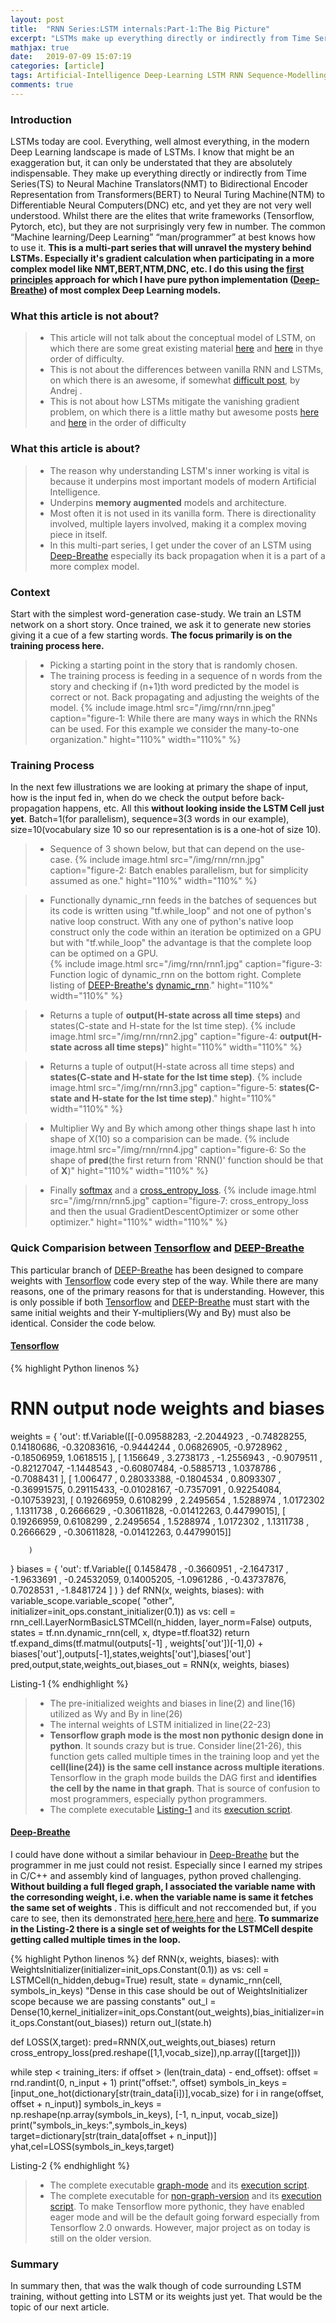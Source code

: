 ```yaml
---
layout: post
title:  "RNN Series:LSTM internals:Part-1:The Big Picture"
excerpt: "LSTMs make up everything directly or indirectly from Time Series(TS) to Neural Machine Translators(NMT) to Bidirectional Encoder Representation from Transformers(BERT) to Neural Turing Machine(NTM) to Differentiable Neural Computers(DNC) etc, and yet they are not very well understood. <strong>This is a multi-part series that will unravel the mystery behind LSTMs.</strong> Especially it's gradient calculation when participating in a more complex model like NMT,BERT,NTM,DNC, etc. <strong>I do this using the first principles approach for which I have pure python implementation Deep-Breathe of most complex Deep Learning models.</strong>"
mathjax: true
date:   2019-07-09 15:07:19
categories: [article]
tags: Artificial-Intelligence Deep-Learning LSTM RNN Sequence-Modelling
comments: true
---
```


### Introduction
LSTMs today are cool. Everything, well almost everything, in the modern Deep Learning landscape is made of LSTMs. I know that might be an exaggeration but, it can only be understated that they are absolutely indispensable. They make up everything directly or indirectly from Time Series(TS) to Neural Machine Translators(NMT) to Bidirectional Encoder Representation from Transformers(BERT) to Neural Turing Machine(NTM) to Differentiable Neural Computers(DNC) etc, and yet they are not very well understood. Whilst there are the elites that write frameworks (Tensorflow, Pytorch, etc), but they are not surprisingly very few in number. The common “Machine learning/Deep Learning”  “man/programmer” at best knows how to use it. <strong>This is a multi-part series that will unravel the mystery behind LSTMs. Especially it's gradient calculation when participating in a more complex model like NMT,BERT,NTM,DNC, etc. I do this using the [first principles][first principles] approach for which I have pure python implementation ([Deep-Breathe]) of most complex Deep Learning models.</strong>

### What this article is not about?
> * This article will not talk about the conceptual model of LSTM, on which there are some great existing material [here][lstm-1] and [here][lstm-2] in thye order of difficulty.
> * This is not about the differences between vanilla RNN and LSTMs, on which there is an awesome, if somewhat [difficult post][lstm-3], by Andrej .
> * This is not about how LSTMs mitigate the vanishing gradient problem, on which there is a little mathy but awesome posts [here][lstm-4] and [here][lstm-5] in the order of difficulty     

### What this article is about?
> * The reason why understanding LSTM's inner working is vital is because it underpins most important models of modern Artificial Intelligence.
> * Underpins <strong>memory augmented</strong> models and architecture.  
> * Most often it is not used in its vanilla form. There is directionality involved, multiple layers involved, making it a complex moving piece in itself.
> * In this multi-part series, I get under the cover of an LSTM using [Deep-Breathe] especially its back propagation when it is a part of a more complex model.

### Context
Start with the simplest word-generation case-study. We train an LSTM network on a short story. Once trained, we ask it to generate new stories giving it a cue of a few starting words. <strong>The focus primarily is on the training process here.</strong>
> * Picking a starting point in the story that is randomly chosen.
> * The training process is feeding in a sequence of n words from the story and checking if (n+1)th word predicted by the model is correct or not. Back propagating and adjusting the weights of the model.
{%
    include image.html
    src="/img/rnn/rnn.jpeg"
    caption="figure-1: While there are many ways in which the RNNs can be used. For this example we consider the many-to-one organization."
    hight="110%"
    width="110%"
%}


### Training Process
In the next few illustrations we are looking at primary the shape of input, how is the input fed in, when do we check the output before back-propagation happens, etc. All this <strong>without looking inside the LSTM Cell just yet</strong>. Batch=1(for parallelism), sequence=3(3 words in our example), size=10(vocabulary size 10 so our representation is is a one-hot of size 10).

> * Sequence of 3 shown below, but that can depend on the use-case.
{%
    include image.html
    src="/img/rnn/rnn.jpg"
    caption="figure-2: Batch enables parallelism, but for simplicity assumed as one."
    hight="110%"
    width="110%"
%}

> * Functionally dynamic_rnn feeds in the batches of sequences but its code is written using "tf.while_loop" and not one of python's native loop construct. With any one of python's native loop construct only the code within an iteration be optimized on a GPU but with "tf.while_loop" the advantage is that the complete loop can be optimed on a GPU.    
{%
    include image.html
    src="/img/rnn/rnn1.jpg"
    caption="figure-3: Function logic of dynamic_rnn on the bottom right. Complete listing of <a href='https://github.com/slowbreathing/Deep-Breathe'>DEEP-Breathe's</a> <a href='https://github.com/slowbreathing/Deep-Breathe/blob/f9585bde9cbb61e71f67ccd936aa22a155c36709/org/mk/training/dl/rnn.py#L214-L285'>dynamic_rnn</a>."
    hight="110%"
    width="110%"
%}

> * Returns a tuple of <strong>output(H-state across all time steps)</strong> and states(C-state and H-state for the lst time step).
{%
    include image.html
    src="/img/rnn/rnn2.jpg"
    caption="figure-4: <strong>output(H-state across all time steps)</strong>"
    hight="110%"
    width="110%"
%}

> * Returns a tuple of output(H-state across all time steps) and <strong>states(C-state and H-state for the lst time step)</strong>.
{%
    include image.html
    src="/img/rnn/rnn3.jpg"
    caption="figure-5: <strong>states(C-state and H-state for the lst time step)</strong>."
    hight="110%"
    width="110%"
%}

> * Multiplier Wy and By which among other things shape last h into shape of X(10) so a comparision can be made.
{%
    include image.html
    src="/img/rnn/rnn4.jpg"
    caption="figure-6: So the shape of <strong>pred</strong>(the first return from 'RNN()' function should be that of <strong>X</strong>)"
    hight="110%"
    width="110%"
%}

> * Finally [softmax][softmax] and a [cross_entropy_loss][cross_entropy_loss].
{%
    include image.html
    src="/img/rnn/rnn5.jpg"
    caption="figure-7: cross_entropy_loss and then the usual GradientDescentOptimizer or some other optimizer."
    hight="110%"
    width="110%"
%}

### Quick Comparision between [Tensorflow] and [DEEP-Breathe]

This particular branch of [DEEP-Breathe] has been designed to compare weights with [Tensorflow] code every step of the way. While there are many reasons, one of the primary reasons for that is understanding. However, this is only possible if both [Tensorflow] and [DEEP-Breathe] must start with the same initial weights and their Y-multipliers(Wy and By) must also be identical. Consider the code below.

#### [Tensorflow]
{% highlight Python linenos %}
  # RNN output node weights and biases
  weights = {
    'out': tf.Variable([[-0.09588283, -2.2044923 , -0.74828255,  0.14180686, -0.32083616,
        -0.9444244 ,  0.06826905, -0.9728962 , -0.18506959,  1.0618515 ],
       [ 1.156649  ,  3.2738173 , -1.2556943 , -0.9079511 , -0.82127047,
        -1.1448543 , -0.60807484, -0.5885713 ,  1.0378786 , -0.7088431 ],
       [ 1.006477  ,  0.28033388, -0.1804534 ,  0.8093307 , -0.36991575,
         0.29115433, -0.01028167, -0.7357091 ,  0.92254084, -0.10753923],
       [ 0.19266959,  0.6108299 ,  2.2495654 ,  1.5288974 ,  1.0172302 ,
         1.1311738 ,  0.2666629 , -0.30611828, -0.01412263,  0.44799015],
       [ 0.19266959,  0.6108299 ,  2.2495654 ,  1.5288974 ,  1.0172302 ,
         1.1311738 ,  0.2666629 , -0.30611828, -0.01412263,  0.44799015]]

        )
  }
  biases = {
    'out': tf.Variable([ 0.1458478 , -0.3660951 , -2.1647317 , -1.9633691 , -0.24532059,
        0.14005205, -1.0961286 , -0.43737876,  0.7028531 , -1.8481724 ]
    )
  }
  def RNN(x, weights, biases):
    with variable_scope.variable_scope(
            "other", initializer=init_ops.constant_initializer(0.1)) as vs:
        cell = rnn_cell.LayerNormBasicLSTMCell(n_hidden, layer_norm=False)
        outputs, states = tf.nn.dynamic_rnn(cell, x, dtype=tf.float32)
        return tf.expand_dims(tf.matmul(outputs[-1] , weights['out'])[-1],0) + biases['out'],outputs[-1],states,weights['out'],biases['out']
  pred,output,state,weights_out,biases_out = RNN(x, weights, biases)

Listing-1
{% endhighlight %}
> * The pre-initialized weights and biases in line(2) and line(16) utilized as Wy and By in line(26)
> * The internal weights of LSTM initialized in line(22-23)
> * <strong>Tensorflow graph mode is the most non pythonic design done in python</strong>. It sounds crazy but is true. Consider line(21-26), this function gets called multiple times in the training loop and yet the <strong>cell(line(24)) is the same cell instance across multiple iterations</strong>. Tensorflow in the graph mode builds the DAG first and <strong>identifies the cell by the name in that graph</strong>. That is source of confusion to most programmers, especially python programmers.
> * The complete executable [Listing-1] and its [execution script][scr-1].

#### [Deep-Breathe]

I could have done without a similar behaviour in [Deep-Breathe] but the programmer in me just could not resist. Especially since I earned my stripes in C/C++ and assembly kind of languages, python proved challenging. <strong>Without building a full fleged graph, I associated the variable name with the corresonding weight, i.e. when the variable name is same it fetches the same set of weights </strong>. This is difficult and not reccomended but, if you care to see, then its demonstrated [here][pygr-1],[here][pygr-2],[here][pygr-3] and [here][pygr-4]. <strong>To summarize in the Listing-2 there is a single set of weights for the LSTMCell despite getting called multiple times in the loop.</strong>

{% highlight Python linenos %}
def RNN(x, weights, biases):
  with WeightsInitializer(initializer=init_ops.Constant(0.1)) as vs:
      cell = LSTMCell(n_hidden,debug=True)
      result, state = dynamic_rnn(cell, symbols_in_keys)
  "Dense in this case should be out of WeightsInitializer scope because we are passing constants"
  out_l = Dense(10,kernel_initializer=init_ops.Constant(out_weights),bias_initializer=init_ops.Constant(out_biases))
  return out_l(state.h)


def LOSS(X,target):
  pred=RNN(X,out_weights,out_biases)
  return cross_entropy_loss(pred.reshape([1,1,vocab_size]),np.array([[target]]))

while step < training_iters:
  if offset > (len(train_data) - end_offset):
      offset = rnd.randint(0, n_input + 1)
  print("offset:", offset)
  symbols_in_keys = [input_one_hot(dictionary[str(train_data[i])],vocab_size) for i in range(offset, offset + n_input)]
  symbols_in_keys = np.reshape(np.array(symbols_in_keys), [-1, n_input, vocab_size])
  print("symbols_in_keys:",symbols_in_keys)
  target=dictionary[str(train_data[offset + n_input])]
  yhat,cel=LOSS(symbols_in_keys,target)


Listing-2
{% endhighlight %}

> * The complete executable [graph-mode][Listing-2] and its [execution script][scr-2].
> * The complete executable for [non-graph-version][Listing-3] and its [execution script][scr-3]. To make Tensorflow more pythonic, they have enabled eager mode and will be the default going forward especially from Tensorflow 2.0 onwards. However, major project as on today is still on the older version.

### Summary
In summary then, that was the walk though of code surrounding LSTM training, without getting into LSTM or its weights just yet. That would be the topic of our next article.    

[first principles]: https://medium.com/the-mission/elon-musks-3-step-first-principles-thinking-how-to-think-and-solve-difficult-problems-like-a-ba1e73a9f6c0
[Deep-Breathe]: https://github.com/slowbreathing/Deep-Breathe
[lstm-1]: https://colah.github.io/posts/2015-08-Understanding-LSTMs/
[lstm-2]: https://r2rt.com/written-memories-understanding-deriving-and-extending-the-lstm.html
[lstm-3]: http://karpathy.github.io/2015/05/21/rnn-effectiveness/
[lstm-4]: https://weberna.github.io/blog/2017/11/15/LSTM-Vanishing-Gradients.html
[lstm-5]: https://medium.com/datadriveninvestor/how-do-lstm-networks-solve-the-problem-of-vanishing-gradients-a6784971a577

[softmax]: /articles/2019-05/softmax-and-its-gradient
[cross_entropy_loss]: /articles/2019-05/softmax-and-cross-entropy
[Tensorflow]: https://www.tensorflow.org/
[Listing-1]: https://github.com/slowbreathing/Deep-Breathe/blob/master/org/mk/training/dl/tfwordslstm.py
[Listing-2]: https://github.com/slowbreathing/Deep-Breathe/blob/master/org/mk/training/dl/LSTMMainGraph.py
[Listing-3]: https://github.com/slowbreathing/Deep-Breathe/blob/master/org/mk/training/dl/LSTMMain.py
[scr-1]: https://github.com/slowbreathing/Deep-Breathe/blob/f9585bde9cbb61e71f67ccd936aa22a155c36709/scripts#L13
[scr-2]: https://github.com/slowbreathing/Deep-Breathe/blob/f9585bde9cbb61e71f67ccd936aa22a155c36709/scripts#L15
[scr-3]: https://github.com/slowbreathing/Deep-Breathe/blob/f9585bde9cbb61e71f67ccd936aa22a155c36709/scripts#L14
[pygr-1]: https://github.com/slowbreathing/Deep-Breathe/blob/c3b538d9c3afeeb5a15c3d91ea9063976438c810/org/mk/training/dl/rnn.py#L75-L76
[pygr-2]: https://github.com/slowbreathing/Deep-Breathe/blob/c3b538d9c3afeeb5a15c3d91ea9063976438c810/org/mk/training/dl/common.py#L241-L255
[pygr-3]: https://github.com/slowbreathing/Deep-Breathe/blob/c3b538d9c3afeeb5a15c3d91ea9063976438c810/org/mk/training/dl/rnn_cell.py#L79-L81
[pygr-4]: https://github.com/slowbreathing/Deep-Breathe/blob/c3b538d9c3afeeb5a15c3d91ea9063976438c810/org/mk/training/dl/core.py#L107-L112
